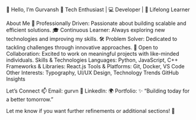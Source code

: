 👋 Hello, I’m Gurvansh
🚀 Tech Enthusiast | 💻 Developer | 🎯 Lifelong Learner

About Me
💼 Professionally Driven: Passionate about building scalable and efficient solutions.
🎓 Continuous Learner: Always exploring new technologies and improving my skills.
🛠️ Problem Solver: Dedicated to tackling challenges through innovative approaches.
🤝 Open to Collaboration: Excited to work on meaningful projects with like-minded individuals.
Skills & Technologies
Languages: Python, JavaScript, C++
Frameworks & Libraries: React.js
Tools & Platforms: Git, Docker, VS Code
Other Interests: Typography, UI/UX Design, Technology Trends
GitHub Insights


Let’s Connect
📫 Email: gurvn
💼 LinkedIn: 
🌍 Portfolio:
✨ “Building today for a better tomorrow.”

Let me know if you want further refinements or additional sections! 🚀
<!--
**Obsidian-Ninja/Obsidian-Ninja** is a ✨ _special_ ✨ repository because its `README.md` (this file) appears on your GitHub profile.

Here are some ideas to get you started:

- 🔭 I’m currently working on ...
- 🌱 I’m currently learning ...
- 👯 I’m looking to collaborate on ...
- 🤔 I’m looking for help with ...
- 💬 Ask me about ...
- 📫 How to reach me: ...
- 😄 Pronouns: ...
- ⚡ Fun fact: ...
-->

